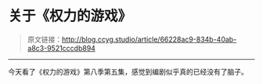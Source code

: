 # 关于《权力的游戏》

[annotation]: <id> (66228ac9-834b-40ab-a8c3-9521cccdb894)
[annotation]: <status> (protect)
[annotation]: <create_time> (2019-05-02 21:31:02)
[annotation]: <category> (心情随笔)
[annotation]: <comments> (false)

> 原文链接：<http://blog.ccyg.studio/article/66228ac9-834b-40ab-a8c3-9521cccdb894>

---

<div class='ui jplayer audio' data-url='https://link.hhtjim.com/163/32526653.mp3' format='mp3' autoplay></div>

今天看了《权力的游戏》第八季第五集，感觉到编剧似乎真的已经没有了脑子。
